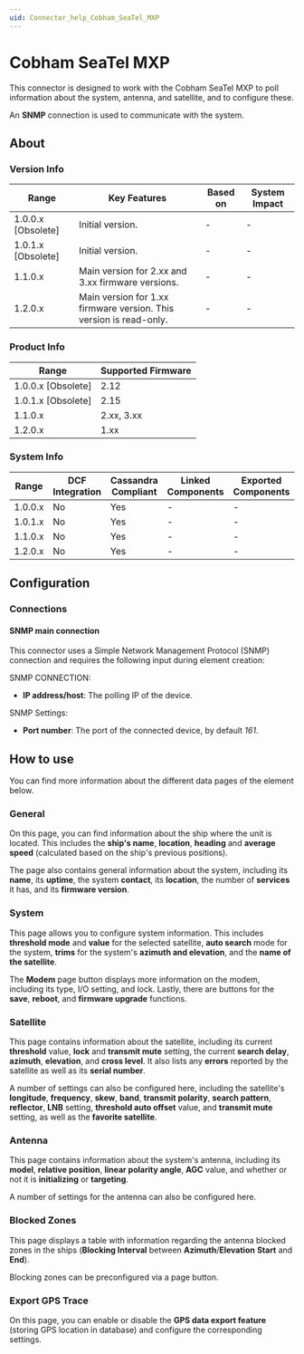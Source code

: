 ```yaml
---
uid: Connector_help_Cobham_SeaTel_MXP
---
```


# Cobham SeaTel MXP

This connector is designed to work with the Cobham SeaTel MXP to poll information about the system, antenna, and satellite, and to configure these.

An **SNMP** connection is used to communicate with the system.

## About

### Version Info

| **Range**            | **Key Features**                                                   | **Based on** | **System Impact** |
|----------------------|--------------------------------------------------------------------|--------------|-------------------|
| 1.0.0.x \[Obsolete\] | Initial version.                                                   | \-           | \-                |
| 1.0.1.x \[Obsolete\] | Initial version.                                                   | \-           | \-                |
| 1.1.0.x              | Main version for 2.xx and 3.xx firmware versions.                  | \-           | \-                |
| 1.2.0.x              | Main version for 1.xx firmware version. This version is read-only. | \-           | \-                |

### Product Info

| **Range**            | **Supported Firmware** |
|----------------------|------------------------|
| 1.0.0.x \[Obsolete\] | 2.12                   |
| 1.0.1.x \[Obsolete\] | 2.15                   |
| 1.1.0.x              | 2.xx, 3.xx             |
| 1.2.0.x              | 1.xx                   |

### System Info

| Range     | DCF Integration     | Cassandra Compliant     | Linked Components     | Exported Components     |
|-----------|---------------------|-------------------------|-----------------------|-------------------------|
| 1.0.0.x   | No                  | Yes                     | \-                    | \-                      |
| 1.0.1.x   | No                  | Yes                     | \-                    | \-                      |
| 1.1.0.x   | No                  | Yes                     | \-                    | \-                      |
| 1.2.0.x   | No                  | Yes                     | \-                    | \-                      |

## Configuration

### Connections

#### SNMP main connection

This connector uses a Simple Network Management Protocol (SNMP) connection and requires the following input during element creation:

SNMP CONNECTION:

- **IP address/host**: The polling IP of the device.

SNMP Settings:

- **Port number**: The port of the connected device, by default *161*.

## How to use

You can find more information about the different data pages of the element below.

### General

On this page, you can find information about the ship where the unit is located. This includes the **ship's name**, **location**, **heading** and **average speed** (calculated based on the ship's previous positions).

The page also contains general information about the system, including its **name**, its **uptime**, the system **contact**, its **location**, the number of **services** it has, and its **firmware version**.

### System

This page allows you to configure system information. This includes **threshold mode** and **value** for the selected satellite, **auto search** mode for the system, **trims** for the system's **azimuth and elevation**, and the **name of the satellite**.

The **Modem** page button displays more information on the modem, including its type, I/O setting, and lock. Lastly, there are buttons for the **save**, **reboot**, and **firmware upgrade** functions.

### Satellite

This page contains information about the satellite, including its current **threshold** value, **lock** and **transmit mute** setting, the current **search delay**, **azimuth**, **elevation**, and **cross level**. It also lists any **errors** reported by the satellite as well as its **serial number**.

A number of settings can also be configured here, including the satellite's **longitude**, **frequency**, **skew**, **band**, **transmit polarity**, **search pattern**, **reflector**, **LNB** setting, **threshold auto offset** value, and **transmit mute** setting, as well as the **favorite satellite**.

### Antenna

This page contains information about the system's antenna, including its **model**, **relative position**, **linear polarity angle**, **AGC** value, and whether or not it is **initializing** or **targeting**.

A number of settings for the antenna can also be configured here.

### Blocked Zones

This page displays a table with information regarding the antenna blocked zones in the ships (**Blocking Interval** between **Azimuth**/**Elevation** **Start** and **End**).

Blocking zones can be preconfigured via a page button.

### Export GPS Trace

On this page, you can enable or disable the **GPS data export feature** (storing GPS location in database) and configure the corresponding settings.
